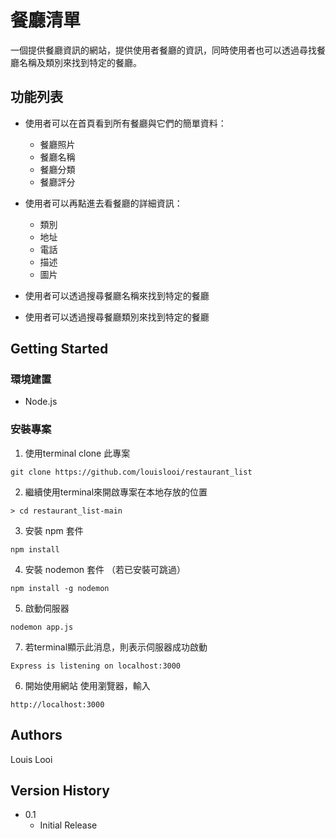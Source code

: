 

# 餐廳清單

一個提供餐廳資訊的網站，提供使用者餐廳的資訊，同時使用者也可以透過尋找餐廳名稱及類別來找到特定的餐廳。

## 功能列表

- 使用者可以在首頁看到所有餐廳與它們的簡單資料：
  - 餐廳照片
  - 餐廳名稱
  - 餐廳分類
  - 餐廳評分

- 使用者可以再點進去看餐廳的詳細資訊：
  - 類別
  - 地址
  - 電話
  - 描述
  - 圖片

- 使用者可以透過搜尋餐廳名稱來找到特定的餐廳

- 使用者可以透過搜尋餐廳類別來找到特定的餐廳

## Getting Started
### 環境建置
* Node.js

### 安裝專案
1. 使用terminal clone 此專案
```
git clone https://github.com/louislooi/restaurant_list
```

2. 繼續使用terminal來開啟專案在本地存放的位置
```
> cd restaurant_list-main
```
3. 安裝 npm 套件 
```
npm install
```
4. 安裝 nodemon 套件 （若已安裝可跳過）
```
npm install -g nodemon
```
5. 啟動伺服器
```
nodemon app.js
```

7. 若terminal顯示此消息，則表示伺服器成功啟動
```
Express is listening on localhost:3000
```

6. 開始使用網站
使用瀏覽器，輸入
```
http://localhost:3000
```


## Authors

Louis Looi


## Version History

* 0.1
    * Initial Release

